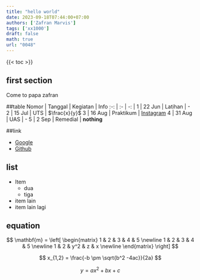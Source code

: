 ```yaml
---
title: "hello world"
date: 2023-09-18T07:44:00+07:00
authors: ['Zafran Marvis']
tags: ['xx1000']
draft: false
math: true
url: "0048"
---
```

{{< toc >}}

## first section
Come to papa zafran

##table 
Nomor | Tanggal | Kegiatan | Info
:-: | :- | -: |
1 | 22 Jun | Latihan | -
2 | 15 Jul | UTS | $\frac{x}{y}$
3 | 16 Aug | Praktikum | [Instagram](https://www.instagram.com/)
4 | 31 Aug | UAS | -
5 | 2 Sep | Remedial | **nothing**

##link
+ [Google](https://www.google.com/)
+ [Github](https://github.com)

## list
+ Item
	- dua
	- tiga
+ item lain
+ item lain lagi

## equation


$$
\mathbf{m} =
\left[
\begin{matrix}
1 & 2 & 3 & 4 & 5 \newline
1 & 2 & 3 & 4 & 5 \newline
1 & 2 & y^2 & z & x \newline
\end{matrix}
\right]
$$

$$
x_{1,2} = \frac{-b \pm \sqrt{b^2 -4ac}}{2a}
$$

$$\tag{23}
y = ax^2 + bx +c
$$
